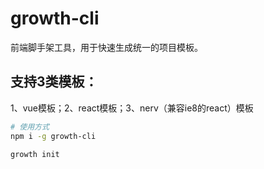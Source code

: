 # growth-cli
前端脚手架工具，用于快速生成统一的项目模板。
## 支持3类模板：
1、vue模板；2、react模板；3、nerv（兼容ie8的react）模板

``` bash
# 使用方式
npm i -g growth-cli

growth init
```


